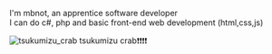 I'm mbnot, an apprentice software developer  
I can do c#, php and basic front-end web development (html,css,js)

![tsukumizu_crab](https://github.com/mbnott/mbnott/assets/114392544/19cc2430-55f1-4be4-bcd2-dad5cd5f376d)
tsukumizu crab❗❗❗❗

<!--I can talk both french and english.  
I have a bit of experience in C#, as well as PHP. I also have an interest in learning RUST.
## Why?
The main reasons that made me want to discover the world of IT, more particularly programming, are problem solving and creation.  
Problem solving and logical analysis usually require a lot of thinking, and are very prevalent in IT. Lucky me, as for some reason i can spend hours doing just this.  
Making things that i thought about become reality is also something that i've always dreamt of. Programming allows me to do that! Doing it efficiently is another story though. 

## What?
My goal is to learn as much as possible about all there is to know about programming, to become a great dev.  
I would also love contributing to open source, however i am not exactly confident in my programming skills at the moment.
## Where?
You can contact me on discord: `mbnot`
-->
